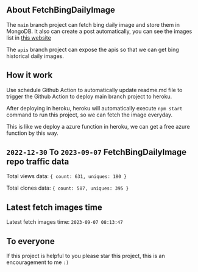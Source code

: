## About FetchBingDailyImage

The `main` branch project can fetch bing daily image and store them in MongoDB.
It also can create a post automatically, you can see the images list in [this website](https://oursalbum.netlify.app)

The `apis` branch project can expose the apis so that we can get bing historical daily images.

## How it work

Use schedule Github Action to automatically update readme.md file to trigger the Github Action to deploy main branch project to heroku.

After deploying in heroku, heroku will automatically execute `npm start` command to run this project, so we can fetch the image everyday.

This is like we deploy a azure function in heroku, we can get a free azure function by this way.

## `2022-12-30` To `2023-09-07` FetchBingDailyImage repo traffic data

Total views data: `{ count: 631, uniques: 180 }`

Total clones data: `{ count: 587, uniques: 395 }`

## Latest fetch images time

Latest fetch images time: `2023-09-07 08:13:47`

## To everyone

If this project is helpful to you please star this project, this is an encouragement to me `:)`



